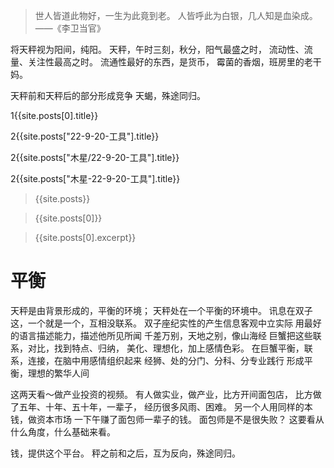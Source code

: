>世人皆道此物好，一生为此竟到老。
人皆呼此为白银，几人知是血染成。
——《李卫当官》

将天秤视为阳间，纯阳。
天秤，午时三刻，秋分，阳气最盛之时，
流动性、流量、关注性最高之时。
流通性最好的东西，是货币，
霉菌的香烟，班房里的老干妈。

天秤前和天秤后的部分形成竞争
天蝎，殊途同归。

1{{site.posts[0].title}}

2{{site.posts["22-9-20-工具"].title}}

2{{site.posts["木星/22-9-20-工具"].title}}

2{{site.posts["木星-22-9-20-工具"].title}}
>{{site.posts}}

>{{site.posts[0]}}

>{{site.posts[0].excerpt}}

# 平衡
天秤是由背景形成的，平衡的环境；
天秤处在一个平衡的环境中。
讯息在双子这，一个就是一个，互相没联系。
双子座纪实性的产生信息客观中立实际
用最好的语言描述能力，描述他所见所闻
千差万别，天地之别，像山海经
巨蟹把这些联系，对比，找到特点、归纳，
美化、理想化，加上感情色彩。
在巨蟹平衡，联系，连接，在脑中用感情组织起来
经狮、处的分门、分科、分专业践行
形成平衡，理想的繁华人间

这两天看～做产业投资的视频。
有人做实业，做产业，比方开间面包店，
比方做了五年、十年、五十年，一辈子，
经历很多风雨、困难。
另一个人用同样的本钱，做资本市场
一下午赚了面包师一辈子的钱。
面包师是不是很失败？
这要看从什么角度，什么基础来看。

钱，提供这个平台。
秤之前和之后，互为反向，殊途同归。